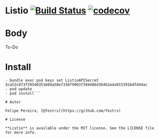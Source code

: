# Listio  [![Build Status](https://travis-ci.org/festrs/ListIO.svg?branch=master)](https://travis-ci.org/festrs/ListIO) [![codecov](https://codecov.io/gh/festrs/ListIO/branch/master/graph/badge.svg?token=VFTvj14pVL)](https://codecov.io/gh/festrs/ListIO)

# Body

To-Do

# Install

```- bundle install
- bundle exec pod keys set ListioAPISecret 3ca52c073f3954035160da58ef336f9903f394486d364b1eda915391bdfd44ac
- pod update
- pod install```

# Autor

Felipe Pereira, [@festrs](https://github.com/festrs)

# License

**Listio** is available under the MIT license. See the LICENSE file for more info.